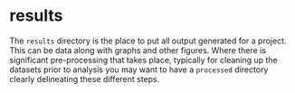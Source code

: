 # results

The `results` directory is the place to put
all output generated for a project.
This can be data along with graphs and other figures.
Where there is significant pre-processing that takes place,
typically for cleaning up the datasets prior to analysis
you may want to have a `processed` directory
clearly delineating these different steps.
